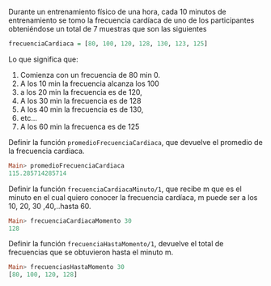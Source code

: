Durante un entrenamiento físico de una hora, cada 10 minutos de entrenamiento se tomo 
la frecuencia cardíaca de uno de los participantes obteniéndose un total de 7 muestras que son las 
siguientes 

```haskell
frecuenciaCardiaca = [80, 100, 120, 128, 130, 123, 125] 
```

Lo que significa que: 

1. Comienza con un frecuencia de 80 min 0. 
1. A los 10 min la frecuencia alcanza los 100 
1. a los 20 min la frecuencia es de 120, 
1. A los 30 min la frecuencia es de 128 
1. A los 40 min la frecuencia es de 130, 
1. etc... 
1. A los 60 min la frecuenca es de 125 


Definir la función ```promedioFrecuenciaCardiaca```,  que devuelve el promedio de la frecuencia cardiaca.

```haskell
Main> promedioFrecuenciaCardiaca 
115.285714285714
```

Definir la función ```frecuenciaCardiacaMinuto/1```,   que recibe m que es el minuto en el cual 
quiero conocer la frecuencia cardíaca, m puede ser a los 10, 20, 30 ,40,..hasta 60.

```haskell
Main> frecuenciaCardiacaMomento 30 
128 
```

Definir la función ```frecuenciaHastaMomento/1```, devuelve el total de frecuencias que se 
obtuvieron hasta el minuto m.

```haskell
Main> frecuenciasHastaMomento 30 
[80, 100, 120, 128] 
```
